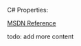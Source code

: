 C# Properties:

[MSDN Reference](https://msdn.microsoft.com/en-us/library/w86s7x04.aspx)

todo:  add more content